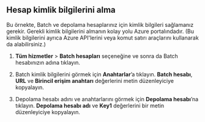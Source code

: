 ## <a name="get-account-credentials"></a>Hesap kimlik bilgilerini alma

Bu örnekte, Batch ve depolama hesaplarınız için kimlik bilgileri sağlamanız gerekir. Gerekli kimlik bilgilerini almanın kolay yolu Azure portalındadır. (Bu kimlik bilgilerini ayrıca Azure API'lerini veya komut satırı araçlarını kullanarak da alabilirsiniz.)

1. **Tüm hizmetler** > **Batch hesapları** seçeneğine ve sonra da Batch hesabınızın adına tıklayın.

2. Batch kimlik bilgilerini görmek için **Anahtarlar**’a tıklayın. **Batch hesabı**, **URL** ve **Birincil erişim anahtarı** değerlerini metin düzenleyiciye kopyalayın.

3. Depolama hesabı adını ve anahtarlarını görmek için **Depolama hesabı**’na tıklayın. **Depolama hesabı adı** ve **Key1** değerlerini bir metin düzenleyiciye kopyalayın.